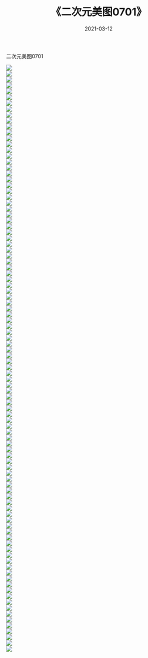 ﻿---
layout: post
title:  《二次元美图0701》
date:   2021-03-12
img: http://imgx.orgx.ga/二次元/2021/二次元美图0701/000.jpg
categories: [美女, 清纯, 唯美]
---

二次元美图0701

 ![](http://imgx.orgx.ga/二次元/2021/二次元美图0701/001.png) <br>![](http://imgx.orgx.ga/二次元/2021/二次元美图0701/002.png) <br>![](http://imgx.orgx.ga/二次元/2021/二次元美图0701/003.png) <br>![](http://imgx.orgx.ga/二次元/2021/二次元美图0701/004.png) <br>![](http://imgx.orgx.ga/二次元/2021/二次元美图0701/005.png) <br>![](http://imgx.orgx.ga/二次元/2021/二次元美图0701/006.png) <br>![](http://imgx.orgx.ga/二次元/2021/二次元美图0701/007.png) <br>![](http://imgx.orgx.ga/二次元/2021/二次元美图0701/008.png) <br>![](http://imgx.orgx.ga/二次元/2021/二次元美图0701/009.png) <br>![](http://imgx.orgx.ga/二次元/2021/二次元美图0701/010.png) <br>![](http://imgx.orgx.ga/二次元/2021/二次元美图0701/011.png) <br>![](http://imgx.orgx.ga/二次元/2021/二次元美图0701/012.png) <br>![](http://imgx.orgx.ga/二次元/2021/二次元美图0701/013.png) <br>![](http://imgx.orgx.ga/二次元/2021/二次元美图0701/014.png) <br>![](http://imgx.orgx.ga/二次元/2021/二次元美图0701/015.png) <br>![](http://imgx.orgx.ga/二次元/2021/二次元美图0701/016.png) <br>![](http://imgx.orgx.ga/二次元/2021/二次元美图0701/017.png) <br>![](http://imgx.orgx.ga/二次元/2021/二次元美图0701/018.png) <br>![](http://imgx.orgx.ga/二次元/2021/二次元美图0701/019.png) <br>![](http://imgx.orgx.ga/二次元/2021/二次元美图0701/020.png) <br>![](http://imgx.orgx.ga/二次元/2021/二次元美图0701/021.png) <br>![](http://imgx.orgx.ga/二次元/2021/二次元美图0701/022.png) <br>![](http://imgx.orgx.ga/二次元/2021/二次元美图0701/023.png) <br>![](http://imgx.orgx.ga/二次元/2021/二次元美图0701/024.png) <br>![](http://imgx.orgx.ga/二次元/2021/二次元美图0701/025.png) <br>![](http://imgx.orgx.ga/二次元/2021/二次元美图0701/026.png) <br>![](http://imgx.orgx.ga/二次元/2021/二次元美图0701/027.png) <br>![](http://imgx.orgx.ga/二次元/2021/二次元美图0701/028.png) <br>![](http://imgx.orgx.ga/二次元/2021/二次元美图0701/029.png) <br>![](http://imgx.orgx.ga/二次元/2021/二次元美图0701/030.png) <br>![](http://imgx.orgx.ga/二次元/2021/二次元美图0701/031.png) <br>![](http://imgx.orgx.ga/二次元/2021/二次元美图0701/032.png) <br>![](http://imgx.orgx.ga/二次元/2021/二次元美图0701/033.png) <br>![](http://imgx.orgx.ga/二次元/2021/二次元美图0701/034.png) <br>![](http://imgx.orgx.ga/二次元/2021/二次元美图0701/035.png) <br>![](http://imgx.orgx.ga/二次元/2021/二次元美图0701/036.png) <br>![](http://imgx.orgx.ga/二次元/2021/二次元美图0701/037.png) <br>![](http://imgx.orgx.ga/二次元/2021/二次元美图0701/038.png) <br>![](http://imgx.orgx.ga/二次元/2021/二次元美图0701/039.png) <br>![](http://imgx.orgx.ga/二次元/2021/二次元美图0701/040.png) <br>![](http://imgx.orgx.ga/二次元/2021/二次元美图0701/041.png) <br>![](http://imgx.orgx.ga/二次元/2021/二次元美图0701/042.png) <br>![](http://imgx.orgx.ga/二次元/2021/二次元美图0701/043.png) <br>![](http://imgx.orgx.ga/二次元/2021/二次元美图0701/044.png) <br>![](http://imgx.orgx.ga/二次元/2021/二次元美图0701/045.png) <br>![](http://imgx.orgx.ga/二次元/2021/二次元美图0701/046.png) <br>![](http://imgx.orgx.ga/二次元/2021/二次元美图0701/047.png) <br>![](http://imgx.orgx.ga/二次元/2021/二次元美图0701/048.png) <br>![](http://imgx.orgx.ga/二次元/2021/二次元美图0701/049.png) <br>![](http://imgx.orgx.ga/二次元/2021/二次元美图0701/050.png) <br>![](http://imgx.orgx.ga/二次元/2021/二次元美图0701/051.png) <br>![](http://imgx.orgx.ga/二次元/2021/二次元美图0701/052.png) <br>![](http://imgx.orgx.ga/二次元/2021/二次元美图0701/053.png) <br>![](http://imgx.orgx.ga/二次元/2021/二次元美图0701/054.png) <br>![](http://imgx.orgx.ga/二次元/2021/二次元美图0701/055.png) <br>![](http://imgx.orgx.ga/二次元/2021/二次元美图0701/056.png) <br>![](http://imgx.orgx.ga/二次元/2021/二次元美图0701/057.png) <br>![](http://imgx.orgx.ga/二次元/2021/二次元美图0701/058.png) <br>![](http://imgx.orgx.ga/二次元/2021/二次元美图0701/059.png) <br>![](http://imgx.orgx.ga/二次元/2021/二次元美图0701/060.png) <br>![](http://imgx.orgx.ga/二次元/2021/二次元美图0701/061.png) <br>![](http://imgx.orgx.ga/二次元/2021/二次元美图0701/062.png) <br>![](http://imgx.orgx.ga/二次元/2021/二次元美图0701/063.png) <br>![](http://imgx.orgx.ga/二次元/2021/二次元美图0701/064.png) <br>![](http://imgx.orgx.ga/二次元/2021/二次元美图0701/065.png) <br>![](http://imgx.orgx.ga/二次元/2021/二次元美图0701/066.png) <br>![](http://imgx.orgx.ga/二次元/2021/二次元美图0701/067.png) <br>![](http://imgx.orgx.ga/二次元/2021/二次元美图0701/068.png) <br>![](http://imgx.orgx.ga/二次元/2021/二次元美图0701/069.png) <br>![](http://imgx.orgx.ga/二次元/2021/二次元美图0701/070.png) <br>![](http://imgx.orgx.ga/二次元/2021/二次元美图0701/071.png) <br>![](http://imgx.orgx.ga/二次元/2021/二次元美图0701/072.png) <br>![](http://imgx.orgx.ga/二次元/2021/二次元美图0701/073.png) <br>![](http://imgx.orgx.ga/二次元/2021/二次元美图0701/074.png) <br>![](http://imgx.orgx.ga/二次元/2021/二次元美图0701/075.png) <br>![](http://imgx.orgx.ga/二次元/2021/二次元美图0701/076.png) <br>![](http://imgx.orgx.ga/二次元/2021/二次元美图0701/077.png) <br>![](http://imgx.orgx.ga/二次元/2021/二次元美图0701/078.png) <br>![](http://imgx.orgx.ga/二次元/2021/二次元美图0701/079.png) <br>![](http://imgx.orgx.ga/二次元/2021/二次元美图0701/080.png) <br>![](http://imgx.orgx.ga/二次元/2021/二次元美图0701/081.png) <br>![](http://imgx.orgx.ga/二次元/2021/二次元美图0701/082.png) <br>![](http://imgx.orgx.ga/二次元/2021/二次元美图0701/083.png) <br>![](http://imgx.orgx.ga/二次元/2021/二次元美图0701/084.png) <br>![](http://imgx.orgx.ga/二次元/2021/二次元美图0701/085.png) <br>![](http://imgx.orgx.ga/二次元/2021/二次元美图0701/086.png) <br>![](http://imgx.orgx.ga/二次元/2021/二次元美图0701/087.png) <br>![](http://imgx.orgx.ga/二次元/2021/二次元美图0701/088.png) <br>![](http://imgx.orgx.ga/二次元/2021/二次元美图0701/089.png) <br>![](http://imgx.orgx.ga/二次元/2021/二次元美图0701/090.png) <br>![](http://imgx.orgx.ga/二次元/2021/二次元美图0701/091.png) <br>![](http://imgx.orgx.ga/二次元/2021/二次元美图0701/092.png) <br>![](http://imgx.orgx.ga/二次元/2021/二次元美图0701/093.png) <br>![](http://imgx.orgx.ga/二次元/2021/二次元美图0701/094.png) <br>![](http://imgx.orgx.ga/二次元/2021/二次元美图0701/095.png) <br>![](http://imgx.orgx.ga/二次元/2021/二次元美图0701/096.png) <br>![](http://imgx.orgx.ga/二次元/2021/二次元美图0701/097.png) <br>![](http://imgx.orgx.ga/二次元/2021/二次元美图0701/098.png) <br>![](http://imgx.orgx.ga/二次元/2021/二次元美图0701/099.png) <br>![](http://imgx.orgx.ga/二次元/2021/二次元美图0701/100.png) <br>